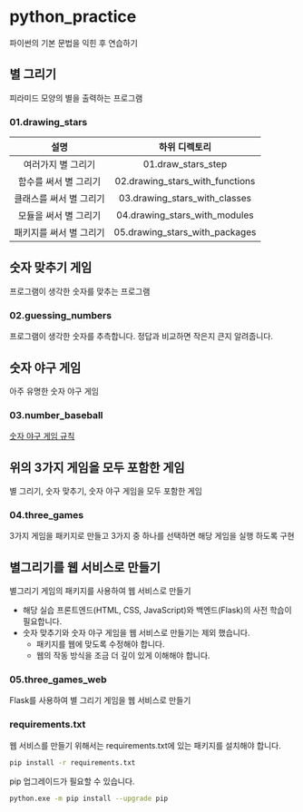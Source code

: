 # python_practice

파이썬의 기본 문법을 익힌 후 연습하기

## 별 그리기

피라미드 모양의 별을 출력하는 프로그램

### 01.drawing_stars

| 설명 | 하위 디렉토리 |
|:---:|:---:|
| 여러가지 별 그리기 | 01.draw_stars_step |
| 함수를 써서 별 그리기 | 02.drawing_stars_with_functions |
| 클래스를 써서 별 그리기 | 03.drawing_stars_with_classes |
| 모듈을 써서 별 그리기 | 04.drawing_stars_with_modules |
| 패키지를 써서 별 그리기 | 05.drawing_stars_with_packages |

## 숫자 맞추기 게임

프로그램이 생각한 숫자를 맞추는 프로그램

### 02.guessing_numbers

프로그램이 생각한 숫자를 추측합니다. 정답과 비교하면 작은지 큰지 알려줍니다.

<!-- | 설명 | 소스 디렉토리 |
|:---:|:---:|
| 숫자 맞추기 | 01.guessing_numbers | -->

## 숫자 야구 게임

아주 유명한 숫자 야구 게임

### 03.number_baseball

[숫자 야구 게임 규칙](https://namu.wiki/w/%EC%88%AB%EC%9E%90%EC%95%BC%EA%B5%AC)

## 위의 3가지 게임을 모두 포함한 게임

별 그리기, 숫자 맞추기, 숫자 야구 게임을 모두 포함한 게임

### 04.three_games

3가지 게임을 패키지로 만들고 3가지 중 하나를 선택하면 해당 게임을 실행 하도록 구현

## 별그리기를 웹 서비스로 만들기

별그리기 게임의 패키지를 사용하여 웹 서비스로 만들기

- 해당 실습 프론트엔드(HTML, CSS, JavaScript)와 백엔드(Flask)의 사전 학습이 필요합니다.
- 숫자 맞추기와 숫자 야구 게임을 웹 서비스로 만들기는 제외 했습니다.
  - 패키지를 웹에 맞도록 수정해야 합니다.
  - 웹의 작동 방식을 조금 더 깊이 있게 이해해야 합니다.

### 05.three_games_web

Flask를 사용하여 별 그리기 게임을 웹 서비스로 만들기

### requirements.txt

웹 서비스를 만들기 위해서는 requirements.txt에 있는 패키지를 설치해야 합니다.

```bash
pip install -r requirements.txt
```

pip 업그레이드가 필요할 수 있습니다.

```bash
python.exe -m pip install --upgrade pip
```
